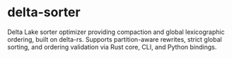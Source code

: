 # delta-sorter
Delta Lake sorter optimizer providing compaction and global lexicographic ordering, built on delta-rs. Supports partition-aware rewrites, strict global sorting, and ordering validation via Rust core, CLI, and Python bindings.
